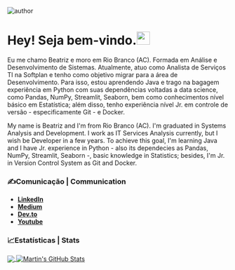 ![author](https://img.shields.io/badge/author-beatriznascimento-purple.svg)





# Hey! Seja bem-vindo.<img src="https://raw.githubusercontent.com/MartinHeinz/MartinHeinz/master/wave.gif" width="30px">

Eu me chamo Beatriz e moro em Rio Branco (AC). Formada em Análise e Desenvolvimento de Sistemas. Atualmente, atuo como Analista de Serviços TI na Softplan e tenho como objetivo migrar para a área de Desenvolvimento. Para isso, estou aprendendo Java e trago na bagagem experiência em Python com suas dependências voltadas a data science, como Pandas, NumPy, Streamlit, Seaborn, bem como conhecimentos nível básico em Estatística; além disso, tenho experiência nível Jr. em controle de versão - especificamente Git - e Docker.

My name is Beatriz and I'm from Rio Branco (AC). I'm graduated in Systems Analysis and Development. I work as IT Services Analysis currently, but I wish be Developer in a few years. To achieve this goal, I'm learning Java and I have Jr. experience in Python - also its dependecies as Pandas, NumPy, Streamlit, Seaborn -, basic knowledge in Statistics; besides, I'm Jr. in Version Control System as Git and Docker.

### &#x270d;Comunicação | Communication

- [**LinkedIn**](https://www.linkedin.com/in/beatriz-nascimento-gomes/)
- [**Medium**](https://biangomes.medium.com)
- [**Dev.to**](https://dev.to/biangomes)
- [**Youtube**](https://www.youtube.com/channel/UCRa5puYkgpOymA5crwLHAeg)



### &#x1f4c8;Estatísticas | Stats

<a href="https://github.com/biangomes/biangomes">
  <img align="center" src="https://github-readme-stats.vercel.app/api/top-langs/?username=biangomes&html&title_color=ffffff&text_color=c9cacc&icon_color=2bbc8a&bg_color=1d1f21" />
</a><a href="https://github.com/biangomes/biangomes">
  <img align="center" src="https://github-readme-stats.vercel.app/api?username=biangomes&show_icons=true&line_height=27&count_private=true&title_color=ffffff&text_color=c9cacc&icon_color=2bbc8a&bg_color=1d1f21" alt="Martin's GitHub Stats" />
</a>





